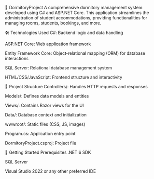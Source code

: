 🏢 DormitoryProject
A comprehensive dormitory management system developed using C# and ASP.NET Core. This application streamlines the administration of student accommodations, providing functionalities for managing rooms, students, bookings, and more.

🛠️ Technologies Used
C#: Backend logic and data handling

ASP.NET Core: Web application framework

Entity Framework Core: Object-relational mapping (ORM) for database interactions

SQL Server: Relational database management system

HTML/CSS/JavaScript: Frontend structure and interactivity

📁 Project Structure
Controllers/: Handles HTTP requests and responses

Models/: Defines data models and entities

Views/: Contains Razor views for the UI

Data/: Database context and initialization

wwwroot/: Static files (CSS, JS, images)

Program.cs: Application entry point

DormitoryProject.csproj: Project file

🚀 Getting Started
Prerequisites
.NET 6 SDK

SQL Server

Visual Studio 2022 or any other preferred IDE
